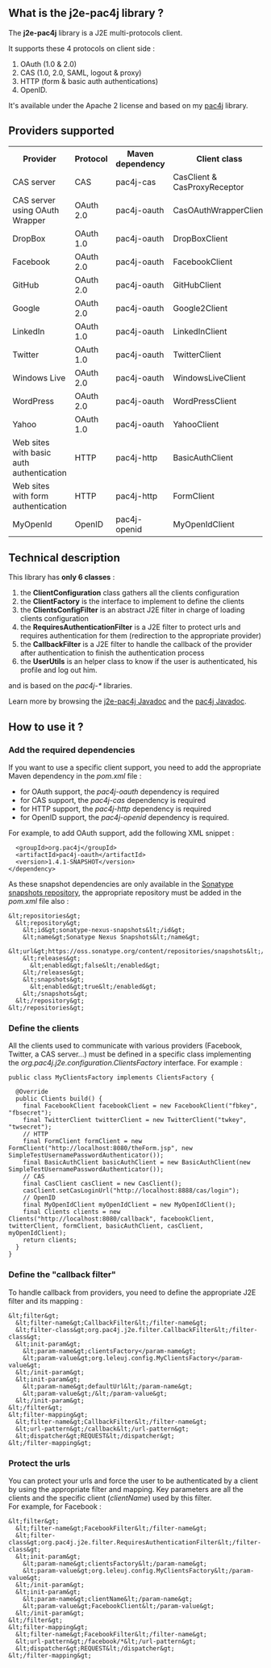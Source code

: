 ## What is the j2e-pac4j library ?

The **j2e-pac4j** library is a J2E multi-protocols client.

It supports these 4 protocols on client side :

1. OAuth (1.0 & 2.0)
2. CAS (1.0, 2.0, SAML, logout & proxy)
3. HTTP (form & basic auth authentications)
4. OpenID.

It's available under the Apache 2 license and based on my [pac4j](https://github.com/leleuj/pac4j) library.


## Providers supported

<table>
<tr><th>Provider</th><th>Protocol</th><th>Maven dependency</th><th>Client class</th><th>Profile class</th></tr>
<tr><td>CAS server</td><td>CAS</td><td>pac4j-cas</td><td>CasClient & CasProxyReceptor</td><td>CasProfile</td></tr>
<tr><td>CAS server using OAuth Wrapper</td><td>OAuth 2.0</td><td>pac4j-oauth</td><td>CasOAuthWrapperClient</td><td>CasOAuthWrapperProfile</td></tr>
<tr><td>DropBox</td><td>OAuth 1.0</td><td>pac4j-oauth</td><td>DropBoxClient</td><td>DropBoxProfile</td></tr>
<tr><td>Facebook</td><td>OAuth 2.0</td><td>pac4j-oauth</td><td>FacebookClient</td><td>FacebookProfile</td></tr>
<tr><td>GitHub</td><td>OAuth 2.0</td><td>pac4j-oauth</td><td>GitHubClient</td><td>GitHubProfile</td></tr>
<tr><td>Google</td><td>OAuth 2.0</td><td>pac4j-oauth</td><td>Google2Client</td><td>Google2Profile</td></tr>
<tr><td>LinkedIn</td><td>OAuth 1.0</td><td>pac4j-oauth</td><td>LinkedInClient</td><td>LinkedInProfile</td></tr>
<tr><td>Twitter</td><td>OAuth 1.0</td><td>pac4j-oauth</td><td>TwitterClient</td><td>TwitterProfile</td></tr>
<tr><td>Windows Live</td><td>OAuth 2.0</td><td>pac4j-oauth</td><td>WindowsLiveClient</td><td>WindowsLiveProfile</td></tr>
<tr><td>WordPress</td><td>OAuth 2.0</td><td>pac4j-oauth</td><td>WordPressClient</td><td>WordPressProfile</td></tr>
<tr><td>Yahoo</td><td>OAuth 1.0</td><td>pac4j-oauth</td><td>YahooClient</td><td>YahooProfile</td></tr>
<tr><td>Web sites with basic auth authentication</td><td>HTTP</td><td>pac4j-http</td><td>BasicAuthClient</td><td>HttpProfile</td></tr>
<tr><td>Web sites with form authentication</td><td>HTTP</td><td>pac4j-http</td><td>FormClient</td><td>HttpProfile</td></tr>
<tr><td>MyOpenId</td><td>OpenID</td><td>pac4j-openid</td><td>MyOpenIdClient</td><td>MyOpenIdProfile</td></tr>
</table>


## Technical description

This library has **only 6 classes** :

1. the **ClientConfiguration** class gathers all the clients configuration
2. the **ClientFactory** is the interface to implement to define the clients
3. the **ClientsConfigFilter** is an abstract J2E filter in charge of loading clients configuration
4. the **RequiresAuthenticationFilter** is a J2E filter to protect urls and requires authentication for them (redirection to the appropriate provider)
5. the **CallbackFilter** is a J2E filter to handle the callback of the provider after authentication to finish the authentication process
6. the **UserUtils** is an helper class to know if the user is authenticated, his profile and log out him.

and is based on the <i>pac4j-*</i> libraries.

Learn more by browsing the [j2e-pac4j Javadoc](http://www.pac4j.org/apidocs/j2e-pac4j/index.html) and the [pac4j Javadoc](http://www.pac4j.org/apidocs/pac4j/index.html).


## How to use it ?

### Add the required dependencies

If you want to use a specific client support, you need to add the appropriate Maven dependency in the *pom.xml* file :

* for OAuth support, the *pac4j-oauth* dependency is required
* for CAS support, the *pac4j-cas* dependency is required
* for HTTP support, the *pac4j-http* dependency is required
* for OpenID support, the *pac4j-openid* dependency is required.

For example, to add OAuth support, add the following XML snippet :

```<dependency>
  <groupId>org.pac4j</groupId>
  <artifactId>pac4j-oauth</artifactId>
  <version>1.4.1-SNAPSHOT</version>
</dependency>
```

As these snapshot dependencies are only available in the [Sonatype snapshots repository](https://oss.sonatype.org/content/repositories/snapshots/org/pac4j/), the appropriate repository must be added in the *pom.xml* file also :

    &lt;repositories&gt;
      &lt;repository&gt;
        &lt;id&gt;sonatype-nexus-snapshots&lt;/id&gt;
        &lt;name&gt;Sonatype Nexus Snapshots&lt;/name&gt;
        &lt;url&gt;https://oss.sonatype.org/content/repositories/snapshots&lt;/url&gt;
        &lt;releases&gt;
          &lt;enabled&gt;false&lt;/enabled&gt;
        &lt;/releases&gt;
        &lt;snapshots&gt;
          &lt;enabled&gt;true&lt;/enabled&gt;
        &lt;/snapshots&gt;
      &lt;/repository&gt;
    &lt;/repositories&gt;

### Define the clients

All the clients used to communicate with various providers (Facebook, Twitter, a CAS server...) must be defined in a specific class implementing the *org.pac4j.j2e.configuration.ClientsFactory* interface. For example :

    public class MyClientsFactory implements ClientsFactory {
      
      @Override
      public Clients build() {
        final FacebookClient facebookClient = new FacebookClient("fbkey", "fbsecret");
        final TwitterClient twitterClient = new TwitterClient("twkey", "twsecret");
        // HTTP
        final FormClient formClient = new FormClient("http://localhost:8080/theForm.jsp", new SimpleTestUsernamePasswordAuthenticator());
        final BasicAuthClient basicAuthClient = new BasicAuthClient(new SimpleTestUsernamePasswordAuthenticator());        
        // CAS
        final CasClient casClient = new CasClient();
        casClient.setCasLoginUrl("http://localhost:8888/cas/login");        
        // OpenID
        final MyOpenIdClient myOpenIdClient = new MyOpenIdClient();
        final Clients clients = new Clients("http://localhost:8080/callback", facebookClient, twitterClient, formClient, basicAuthClient, casClient, myOpenIdClient);
        return clients;
      }
    }
    
### Define the "callback filter"

To handle callback from providers, you need to define the appropriate J2E filter and its mapping :

    &lt;filter&gt;
      &lt;filter-name&gt;CallbackFilter&lt;/filter-name&gt;
      &lt;filter-class&gt;org.pac4j.j2e.filter.CallbackFilter&lt;/filter-class&gt;
      &lt;init-param&gt;
      	&lt;param-name&gt;clientsFactory</param-name&gt;
      	&lt;param-value&gt;org.leleuj.config.MyClientsFactory</param-value&gt;
      &lt;/init-param&gt;
      &lt;init-param&gt;
      	&lt;param-name&gt;defaultUrl&lt;/param-name&gt;
      	&lt;param-value&gt;/&lt;/param-value&gt;
      &lt;/init-param&gt;
    &lt;/filter&gt;
    &lt;filter-mapping&gt;
      &lt;filter-name&gt;CallbackFilter&lt;/filter-name&gt;
      &lt;url-pattern&gt;/callback&lt;/url-pattern&gt;
      &lt;dispatcher&gt;REQUEST&lt;/dispatcher&gt;
    &lt;/filter-mapping&gt;

### Protect the urls

You can protect your urls and force the user to be authenticated by a client by using the appropriate filter and mapping. Key parameters are all the clients and the specific client (*clientName*) used by this filter.  
For example, for Facebook :

    &lt;filter&gt;
      &lt;filter-name&gt;FacebookFilter&lt;/filter-name&gt;
      &lt;filter-class&gt;org.pac4j.j2e.filter.RequiresAuthenticationFilter&lt;/filter-class&gt;
      &lt;init-param&gt;
       	&lt;param-name&gt;clientsFactory&lt;/param-name&gt;
       	&lt;param-value&gt;org.leleuj.config.MyClientsFactory&lt;/param-value&gt;
      &lt;/init-param&gt;
      &lt;init-param&gt;
       	&lt;param-name&gt;clientName&lt;/param-name&gt;
       	&lt;param-value&gt;FacebookClient&lt;/param-value&gt;
      &lt;/init-param&gt;
    &lt;/filter&gt;
    &lt;filter-mapping&gt;
      &lt;filter-name&gt;FacebookFilter&lt;/filter-name&gt;
      &lt;url-pattern&gt;/facebook/*&lt;/url-pattern&gt;
      &lt;dispatcher&gt;REQUEST&lt;/dispatcher&gt;
    &lt;/filter-mapping&gt;

